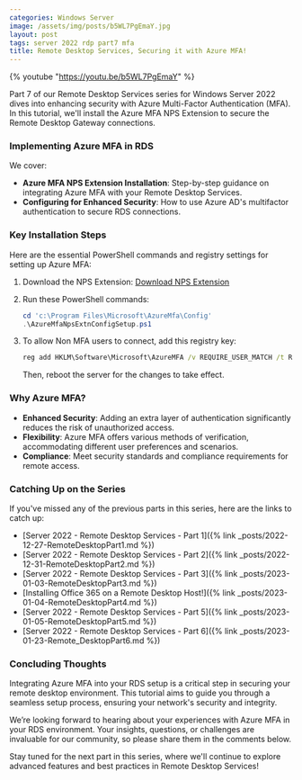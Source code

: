 ```yaml
---
categories: Windows Server
image: /assets/img/posts/b5WL7PgEmaY.jpg
layout: post
tags: server 2022 rdp part7 mfa
title: Remote Desktop Services, Securing it with Azure MFA!
---
```


{% youtube "https://youtu.be/b5WL7PgEmaY" %}

Part 7 of our Remote Desktop Services series for Windows Server 2022 dives into enhancing security with Azure Multi-Factor Authentication (MFA). In this tutorial, we'll install the Azure MFA NPS Extension to secure the Remote Desktop Gateway connections.

### Implementing Azure MFA in RDS

We cover:

- **Azure MFA NPS Extension Installation**: Step-by-step guidance on integrating Azure MFA with your Remote Desktop Services.
- **Configuring for Enhanced Security**: How to use Azure AD's multifactor authentication to secure RDS connections.

### Key Installation Steps

Here are the essential PowerShell commands and registry settings for setting up Azure MFA:

1) Download the NPS Extension: [Download NPS Extension](https://www.microsoft.com/en-us/download/details.aspx?id=54688)

2) Run these PowerShell commands:
    ```powershell
    cd 'c:\Program Files\Microsoft\AzureMfa\Config'
    .\AzureMfaNpsExtnConfigSetup.ps1
    ```

3) To allow Non MFA users to connect, add this registry key:
    ```cmd
    reg add HKLM\Software\Microsoft\AzureMFA /v REQUIRE_USER_MATCH /t REG_SZ /d FALSE
    ```
    Then, reboot the server for the changes to take effect.

### Why Azure MFA?

- **Enhanced Security**: Adding an extra layer of authentication significantly reduces the risk of unauthorized access.
- **Flexibility**: Azure MFA offers various methods of verification, accommodating different user preferences and scenarios.
- **Compliance**: Meet security standards and compliance requirements for remote access.

### Catching Up on the Series

If you've missed any of the previous parts in this series, here are the links to catch up:

- [Server 2022 - Remote Desktop Services - Part 1]({% link _posts/2022-12-27-RemoteDesktopPart1.md %})
- [Server 2022 - Remote Desktop Services - Part 2]({% link _posts/2022-12-31-RemoteDesktopPart2.md %})
- [Server 2022 - Remote Desktop Services - Part 3]({% link _posts/2023-01-03-RemoteDesktopPart3.md %})
- [Installing Office 365 on a Remote Desktop Host!]({% link _posts/2023-01-04-RemoteDesktopPart4.md %})
- [Server 2022 - Remote Desktop Services - Part 5]({% link _posts/2023-01-05-RemoteDesktopPart5.md %})
- [Server 2022 - Remote Desktop Services - Part 6]({% link _posts/2023-01-23-Remote_DesktopPart6.md %})

### Concluding Thoughts

Integrating Azure MFA into your RDS setup is a critical step in securing your remote desktop environment. This tutorial aims to guide you through a seamless setup process, ensuring your network's security and integrity.

We’re looking forward to hearing about your experiences with Azure MFA in your RDS environment. Your insights, questions, or challenges are invaluable for our community, so please share them in the comments below.

Stay tuned for the next part in this series, where we'll continue to explore advanced features and best practices in Remote Desktop Services!
